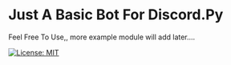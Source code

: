 # Just A Basic Bot For Discord.Py
Feel Free To Use,, more example module will add later....

[![License: MIT](https://img.shields.io/badge/License-MIT-yellow.svg)](https://opensource.org/licenses/MIT)
